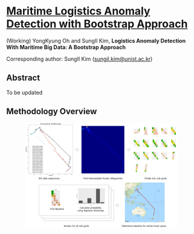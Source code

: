 # [Maritime Logistics Anomaly Detection with Bootstrap Approach](https://yongkyung-oh.github.io/Bayesian_Bootstrap_for_AIS/)
(Working) YongKyung Oh and SungIl Kim, **Logistics Anomaly Detection With Maritime Big Data: A Bootstrap Approach**

Corresponding author: SungIl Kim (sungil.kim@unist.ac.kr)

## Abstract
To be updated

## Methodology Overview
<p align="center"><img width="80%" src="overview.png" /></p>


